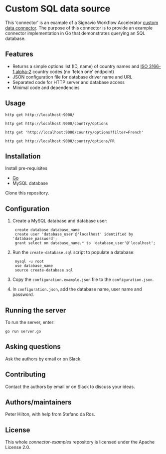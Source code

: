 # Custom SQL data source

This ‘connector’ is an example of a Signavio Workflow Accelerator [custom data connector](https://docs.signavio.com/userguide/workflow/en/integration/connectors.html).
The purpose of this connector is to provide an example connector implementation in Go that demonstrates querying an SQL database.

## Features

* Returns a simple options list (ID, name) of country names and [ISO 3166-1 alpha-2](https://en.wikipedia.org/wiki/ISO_3166-1_alpha-2) country codes (no ‘fetch one’ endpoint)
* JSON configuration file for database driver name and URL
* Separated code for HTTP server and database access
* Minimal code and dependencies

## Usage

```shell
http get http://localhost:9000/

http get http://localhost:9000/country/options

http get 'http://localhost:9000/country/options?filter=French'

http get http://localhost:9000/country/options/FR
```

## Installation

Install pre-requisites

* [Go](https://golang.org)
* MySQL database

Clone this repository.

## Configuration

1. Create a MySQL database and database user:

        create database database_name
        create user 'database_user'@'localhost' identified by 'database_password';
        grant select on database_name.* to 'database_user'@'localhost';
2. Run the `create-database.sql` script to populate a database:

        mysql -u root
        use database_name
        source create-database.sql
3. Copy the `configuration.example.json` file to the `configuration.json`.
4. In `configuration.json`, add the database name, user name and password.

## Running the server

To run the server, enter:

```shell
go run server.go
```

## Asking questions

Ask the authors by email or on Slack.

## Contributing

Contact the authors by email or on Slack to discuss your ideas.

## Authors/maintainers

Peter Hilton, with help from Stefano da Ros.

## License

This whole _connector-examples_ repository is licensed under the Apache License 2.0.
